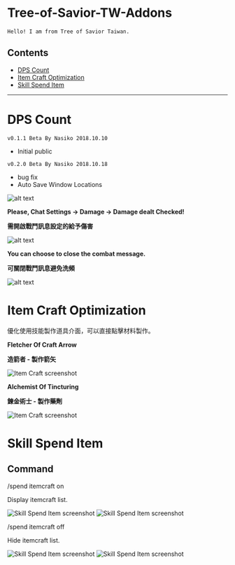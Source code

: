 # Tree-of-Savior-TW-Addons
    Hello! I am from Tree of Savior Taiwan.
## Contents
* [DPS Count](#dps-count)
* [Item Craft Optimization](#item-craft-optimization)
* [Skill Spend Item](#skill-spend-item)
***
# DPS Count
`v0.1.1 Beta By Nasiko 2018.10.10` 
* Initial public

`v0.2.0 Beta By Nasiko 2018.10.18`
* bug fix
* Auto Save Window Locations

![alt text](https://i.imgur.com/Ih0oFoj.png)

**Please, Chat Settings → Damage → Damage dealt Checked!**

**需開啟戰鬥訊息設定的給予傷害**

![alt text](https://i.imgur.com/CaKPRxN.png)

**You can choose to close the combat message.**

**可關閉戰鬥訊息避免洗頻**

![alt text](https://i.imgur.com/rAgGaOx.png)

# Item Craft Optimization
優化使用技能製作道具介面，可以直接點擊材料製作。

**Fletcher Of Craft Arrow**

**造箭者 - 製作箭矢**

![Item Craft screenshot](http://i.imgur.com/t2txdry.png)

**Alchemist Of Tincturing**

**鍊金術士 - 製作藥劑**

![Item Craft screenshot](http://i.imgur.com/hhqFla0.png)

# Skill Spend Item

## Command

/spend itemcraft on

Display itemcraft list.

![Skill Spend Item screenshot](https://i.imgur.com/Hz9e6xS.png)
![Skill Spend Item screenshot](https://i.imgur.com/MPC2UZO.png)

/spend itemcraft off

Hide itemcraft list.

![Skill Spend Item screenshot](https://i.imgur.com/mZOxx8F.png)
![Skill Spend Item screenshot](https://i.imgur.com/XGc1lIg.png)
